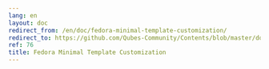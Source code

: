 ```yaml
---
lang: en
layout: doc
redirect_from: /en/doc/fedora-minimal-template-customization/
redirect_to: https://github.com/Qubes-Community/Contents/blob/master/docs/customization/fedora-minimal-template-customization.md
ref: 76
title: Fedora Minimal Template Customization
---
```

